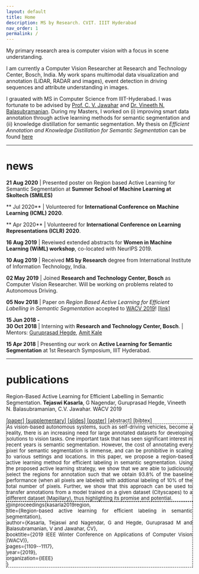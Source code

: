 ```yaml
---
layout: default
title: Home
description: MS by Research. CVIT. IIIT Hyderabad
nav_order: 1
permalink: /
---
```


My primary research area is computer vision with a focus in scene understanding. <!-- I am vocal about reproducibility and ethics in AI. -->

I am currently a Computer Vision Researcher at Research and Technology Center, Bosch, India. My work spans multimodal data visualization and annotation (LiDAR, RADAR and images), event detection in driving sequences and attribute understanding in images. 

I grauated with MS in Computer Science from IIIT-Hyderabad. I was fortunate to be advised by [Prof. C. V. Jawahar](http://faculty.iiit.ac.in/~jawahar/) and [Dr. Vineeth N. Balasubramanian](https://www.iith.ac.in/~vineethnb/). During my Masters, I worked on (i) improving smart data annotation through active learning methods for semantic segmentation and (ii) knowledge distillation for semantic segmentation. My thesis on *Efficient Annotation and Knowledge Distillation for Semantic Segmentation* can be found [here](http://web2py.iiit.ac.in/research_centres/publications/view_publication/mastersthesis/769)



*** 

# news

**21 Aug 2020** | Presented poster on Region based Active Learning for Semantic Segmentation at **Summer School of Machine Learning at Skoltech (SMILES)**

** Jul 2020** | Volunteered for **International Conference on Machine Learning (ICML) 2020**.

** Apr 2020** | Volunteered for **International Conference on Learning Representations (ICLR) 2020**.

**16 Aug 2019** | Reveiwed extended abstracts for **Women in Machine Learning (WiML) workshop**, co-located with NeurIPS 2019.

**10 Aug 2019** | Received **MS by Research** degree from International Institute of Information Technology, India. 

**02 May 2019** | Joined **Research and Technology Center, Bosch** as Computer Vision Researcher. Will be working on problems related to Autonomous Driving.

**05 Nov 2018** | Paper on _Region Based Active Learning for Efficient Labelling in Semantic Segmentation_ accepted to [WACV 2019](http://wacv19.wacv.net)! [[link]](https://ieeexplore.ieee.org/document/8659293)

**15 Jun 2018 -<br>30 Oct 2018** | Interning with **Research and Technology Center, Bosch**. \| Mentors: [Guruprasad Hegde](https://www.linkedin.com/in/guruprasad-hegde-657b81a/),  [Amit Kale](https://www.linkedin.com/in/kaleamit/)

**15 Apr 2018** | Presenting our work on **Active Learning for Semantic Segmentation** at 1st Research Symposium, IIIT Hyderabad.

***

# publications

Region-Based Active Learning for Efficient Labelling in Semantic Segmentation. **Tejaswi Kasarla**, G Nagendar, Guruprasad Hegde, Vineeth N. Balasubramanian, C.V. Jawahar. WACV 2019
<div>
[<a href="https://ieeexplore.ieee.org/document/8659293">paper</a>]
[<a href="https://drive.google.com/file/d/1N3VXOKCNsdL2MySr7EXJV5DcAymV632z/view?usp=sharing">supplementary</a>]
[<a href="assets/wacv%20spotlight%20presentation.pdf">slides</a>]
[<a href="assets/poster_wacv.pdf">poster</a>] 
<span class="abstract"> [<a>abstract</a>]</span>
<span class="bibtex"> [<a>bibtex</a>] </span> <br />  
<span hidden class="abstract-hidden" style="border: 1px solid black; border-style: dashed; display:inline-block; font-size: 10pt; text-align: justify"> As vision-based autonomous systems, such as self-driving vehicles, become a reality, there is an increasing need for large annotated datasets for developing solutions to vision tasks. One important task that has seen significant interest in recent years is semantic segmentation. However, the cost of annotating every pixel for semantic segmentation is immense, and can be prohibitive in scaling to various settings and locations. In this paper, we propose a region-based active learning method for efficient labeling in semantic segmentation. 
Using the proposed active learning strategy, we show that we are able to judiciously select the regions for annotation such that we obtain 93.8% of the baseline performance (when all pixels are labeled) with addtional labeling of 10% of the total number of pixels. Further, we show that this approach can be used to transfer annotations from a model trained on a given dataset (Cityscapes) to a different dataset (Mapillary), thus highlighting its promise and potential. </span>
<span hidden class="bibtex-hidden" style="border: 1px solid black; border-style: dashed; display: block; font-size: 10pt; text-align:justify">
  @inproceedings{kasarla2019region,<br> 
  title={Region-based active learning for efficient labeling in semantic segmentation},<br> 
  author={Kasarla, Tejaswi and Nagendar, G and Hegde, Guruprasad M and Balasubramanian, V and Jawahar, CV},<br>
  booktitle={2019 IEEE Winter Conference on Applications of Computer Vision (WACV)},<br>
  pages={1109--1117},<br>
  year={2019},<br>
  organization={IEEE}<br>
  }
</span>
</div>

<script type="text/javascript" src="https://ajax.googleapis.com/ajax/libs/jquery/3.3.1/jquery.min.js"></script>

<script>
$(document).ready(function(){
  $(".bibtex-hidden").hide()
  $(".abstract-hidden").hide()
  $(".abstract").click(function(){
    $(this).parent().find(".bibtex-hidden").hide(); 
    $(this).parent().find(".abstract-hidden").toggle();
  });
   $('.bibtex').click(function() {
    $(this).parent().find(".abstract-hidden").hide();  
    $(this).parent().find(".bibtex-hidden").toggle();
  });
});
</script>

